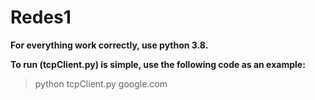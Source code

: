 # Redes1

**For everything work correctly, use python 3.8.**

**To run (tcpClient.py) is simple, use the following code as an example:**

>python tcpClient.py google.com